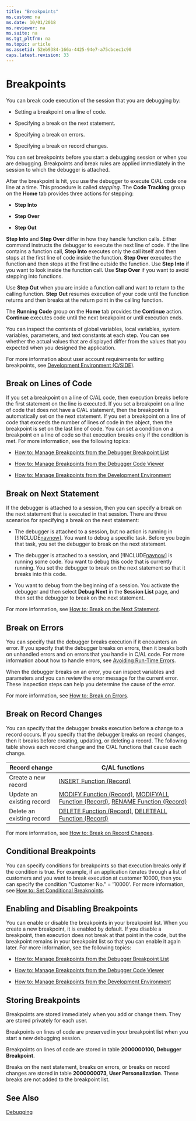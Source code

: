 ```yaml
---
title: "Breakpoints"
ms.custom: na
ms.date: 10/01/2018
ms.reviewer: na
ms.suite: na
ms.tgt_pltfrm: na
ms.topic: article
ms.assetid: 52eb9384-166a-4425-94e7-a75cbcec1c90
caps.latest.revision: 33
---
```

# Breakpoints
You can break code execution of the session that you are debugging by:  

-   Setting a breakpoint on a line of code.  

-   Specifying a break on the next statement.  

-   Specifying a break on errors.  

-   Specifying a break on record changes.  

 You can set breakpoints before you start a debugging session or when you are debugging. Breakpoints and break rules are applied immediately in the session to which the debugger is attached.  

 After the breakpoint is hit, you use the debugger to execute C/AL code one line at a time. This procedure is called *stepping*. The **Code Tracking** group on the **Home** tab provides three actions for stepping:  

-   **Step Into**  

-   **Step Over**  

-   **Step Out**  

 **Step Into** and **Step Over** differ in how they handle function calls. Either command instructs the debugger to execute the next line of code. If the line contains a function call, **Step Into** executes only the call itself and then stops at the first line of code inside the function. **Step Over** executes the function and then stops at the first line outside the function. Use **Step Into** if you want to look inside the function call. Use **Step Over** if you want to avoid stepping into functions.  

 Use **Step Out** when you are inside a function call and want to return to the calling function. **Step Out** resumes execution of your code until the function returns and then breaks at the return point in the calling function.  

 The **Running Code** group on the **Home** tab provides the **Continue** action. **Continue** executes code until the next breakpoint or until execution ends.  

 You can inspect the contents of global variables, local variables, system variables, parameters, and text constants at each step. You can see whether the actual values that are displayed differ from the values that you expected when you designed the application.  

 For more information about user account requirements for setting breakpoints, see [Development Environment \(C/SIDE\)](Development-Environment--C-SIDE-.md).  

## Break on Lines of Code  
 If you set a breakpoint on a line of C/AL code, then execution breaks before the first statement on the line is executed. If you set a breakpoint on a line of code that does not have a C/AL statement, then the breakpoint is automatically set on the next statement. If you set a breakpoint on a line of code that exceeds the number of lines of code in the object, then the breakpoint is set on the last line of code. You can set a condition on a breakpoint on a line of code so that execution breaks only if the condition is met. For more information, see the following topics:  

-   [How to: Manage Breakpoints from the Debugger Breakpoint List](How-to--Manage-Breakpoints-from-the-Debugger-Breakpoint-List.md)  

-   [How to: Manage Breakpoints from the Debugger Code Viewer](How-to--Manage-Breakpoints-from-the-Debugger-Code-Viewer.md)  

-   [How to: Manage Breakpoints from the Development Environment](How-to--Manage-Breakpoints-from-the-Development-Environment.md)  

## Break on Next Statement  
 If the debugger is attached to a session, then you can specify a break on the next statement that is executed in that session. There are three scenarios for specifying a break on the next statement:  

-   The debugger is attached to a session, but no action is running in [!INCLUDE[navnow](includes/navnow_md.md)]. You want to debug a specific task. Before you begin that task, you set the debugger to break on the next statement.  

-   The debugger is attached to a session, and [!INCLUDE[navnow](includes/navnow_md.md)] is running some code. You want to debug this code that is currently running. You set the debugger to break on the next statement so that it breaks into this code.  

-   You want to debug from the beginning of a session. You activate the debugger and then select **Debug Next** in the **Session List** page, and then set the debugger to break on the next statement.  

 For more information, see [How to: Break on the Next Statement](How-to--Break-on-the-Next-Statement.md).  

## Break on Errors  
 You can specify that the debugger breaks execution if it encounters an error. If you specify that the debugger breaks on errors, then it breaks both on unhandled errors and on errors that you handle in C/AL code. For more information about how to handle errors, see [Avoiding Run-Time Errors](Avoiding-Run-Time-Errors.md).  

 When the debugger breaks on an error, you can inspect variables and parameters and you can review the error message for the current error. These inspection steps can help you determine the cause of the error.  

 For more information, see [How to: Break on Errors](How-to--Break-on-Errors.md).  

## Break on Record Changes  
 You can specify that the debugger breaks execution before a change to a record occurs. If you specify that the debugger breaks on record changes, then it breaks before creating, updating, or deleting a record. The following table shows each record change and the C/AL functions that cause each change.  

|Record change|C/AL functions|  
|-------------------|---------------------|  
|Create a new record|[INSERT Function \(Record\)](INSERT-Function--Record-.md)|  
|Update an existing record|[MODIFY Function \(Record\)](MODIFY-Function--Record-.md), [MODIFYALL Function \(Record\)](MODIFYALL-Function--Record-.md), [RENAME Function \(Record\)](RENAME-Function--Record-.md)|  
|Delete an existing record|[DELETE Function \(Record\)](DELETE-Function--Record-.md), [DELETEALL Function \(Record\)](DELETEALL-Function--Record-.md)|  

 For more information, see [How to: Break on Record Changes](How-to--Break-on-Record-Changes.md).  

## Conditional Breakpoints  
 You can specify conditions for breakpoints so that execution breaks only if the condition is true. For example, if an application iterates through a list of customers and you want to break execution at customer 10000, then you can specify the condition "Customer No." = '10000'. For more information, see [How to: Set Conditional Breakpoints](How-to--Set-Conditional-Breakpoints.md).  

## Enabling and Disabling Breakpoints  
 You can enable or disable the breakpoints in your breakpoint list. When you create a new breakpoint, it is enabled by default. If you disable a breakpoint, then execution does not break at that point in the code, but the breakpoint remains in your breakpoint list so that you can enable it again later. For more information, see the following topics:  

-   [How to: Manage Breakpoints from the Debugger Breakpoint List](How-to--Manage-Breakpoints-from-the-Debugger-Breakpoint-List.md)  

-   [How to: Manage Breakpoints from the Debugger Code Viewer](How-to--Manage-Breakpoints-from-the-Debugger-Code-Viewer.md)  

-   [How to: Manage Breakpoints from the Development Environment](How-to--Manage-Breakpoints-from-the-Development-Environment.md)  

## Storing Breakpoints  
 Breakpoints are stored immediately when you add or change them. They are stored privately for each user.  

 Breakpoints on lines of code are preserved in your breakpoint list when you start a new debugging session.  

 Breakpoints on lines of code are stored in table **2000000100, Debugger Breakpoint**.  

 Breaks on the next statement, breaks on errors, or breaks on record changes are stored in table **2000000073, User Personalization**. These breaks are not added to the breakpoint list.  

## See Also  
 [Debugging](Debugging.md)
